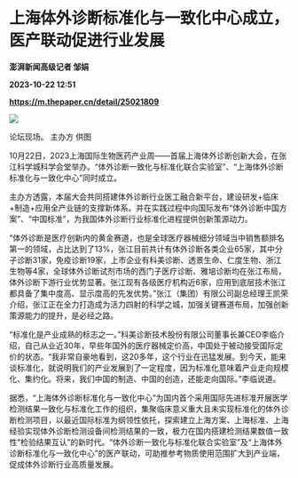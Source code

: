 # 上海体外诊断标准化与一致化中心成立，医产联动促进行业发展
**澎湃新闻高级记者 邹娟**

**2023-10-22 12:51**

**https://m.thepaper.cn/detail/25021809**

![](https://imagecloud.thepaper.cn/thepaper/image/275/179/620.jpg)

论坛现场。 主办方 供图

10月22日，2023上海国际生物医药产业周——首届上海体外诊断创新大会，在张江科学城科学会堂举办。“体外诊断一致化与标准化联合实验室”、“上海体外诊断标准化与一致化中心”同时成立。

主办方透露，本届大会共同搭建体外诊断行业医工融合新平台，建设研发+临床+制造+应用全产业链的支撑新体系。并在实践过程中向国际发布“体外诊断中国方案”、“中国标准”，为我国体外诊断行业标准化进程提供创新策源动力。

“体外诊断是医疗创新内的黄金赛道，也是全球医疗器械细分领域当中销售额排名第一的领域，占比达到了13%，张江目前共计有体外诊断各类企业65家，其中分子诊断31家，免疫诊断19家，上市企业有科美诊断、透景生命、仁度生物、浙江生物等4家，全球体外诊断试剂市场的西门子医疗诊断、雅培诊断均在张江布局，体外诊断下游行业优势显著。张江现有各级医疗机构近6家，应用到底层技术张江都具备了集中度高、显示度高的先发优势。”张江（集团）有限公司副总经理王凯荣介绍，张江正在全力打造成为活力四射的科学之城，加强关键赛道布局，加强创新策源能力的提升，是必经之路。

“标准化是产业成熟的标志之一。”科美诊断技术股份有限公司董事长兼CEO李临介绍，自己从业近30年，早些年国外的医疗器械定价高，中国处于被动接受国际定价的状态。“我非常自豪地看到，这20多年，这个行业在迅猛发展。到今天，能来谈标准化，就说明我们的产业发展到了一定程度，因为标准化意味着产业走向规模化、集约化。将来，我们中国的制造、中国的创造，还能走向国际。”李临说道。

据悉，“上海体外诊断标准化与一致化中心”为国内首个采用国际先进标准开展医学检测结果一致化与标准化工作的组织，集聚临床意义重大且未实现标准化的体外诊断检测项目，以最近国际标准为纲领性依托，探索建立上海方案、上海标准、上海经验实现体外诊断检测设备间检测结果的一致，极力在国内搭建检测结果数值一致性“检验结果互认”的新时代。“体外诊断一致化与标准化联合实验室”及“上海体外诊断标准化与一致化中心”的医产联动，可助推参考物质使用范围扩大到产业端，促成体外诊断行业高质量发展。
